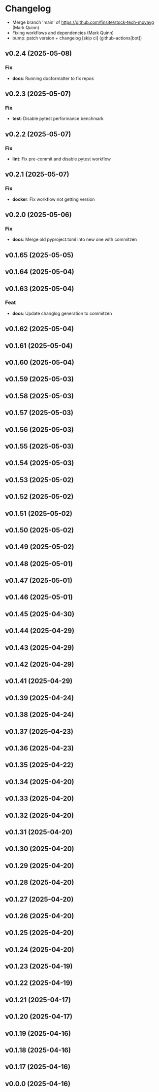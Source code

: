 # Changelog

- Merge branch 'main' of https://github.com/finsite/stock-tech-movavg (Mark
  Quinn)
- Fixing workflows and dependencies (Mark Quinn)
- bump: patch version + changelog [skip ci] (github-actions[bot])

## v0.2.4 (2025-05-08)

### Fix

- **docs**: Running docformatter to fix repos

## v0.2.3 (2025-05-07)

### Fix

- **test**: Disable pytest performance benchmark

## v0.2.2 (2025-05-07)

### Fix

- **lint**: Fix pre-commit and disable pytest workflow

## v0.2.1 (2025-05-07)

### Fix

- **docker**: Fix workflow not getting version

## v0.2.0 (2025-05-06)

### Fix

- **docs**: Merge old pyproject.toml into new one with commitzen

## v0.1.65 (2025-05-05)

## v0.1.64 (2025-05-04)

## v0.1.63 (2025-05-04)

### Feat

- **docs**: Update changlog generation to commitzen

## v0.1.62 (2025-05-04)

## v0.1.61 (2025-05-04)

## v0.1.60 (2025-05-04)

## v0.1.59 (2025-05-03)

## v0.1.58 (2025-05-03)

## v0.1.57 (2025-05-03)

## v0.1.56 (2025-05-03)

## v0.1.55 (2025-05-03)

## v0.1.54 (2025-05-03)

## v0.1.53 (2025-05-02)

## v0.1.52 (2025-05-02)

## v0.1.51 (2025-05-02)

## v0.1.50 (2025-05-02)

## v0.1.49 (2025-05-02)

## v0.1.48 (2025-05-01)

## v0.1.47 (2025-05-01)

## v0.1.46 (2025-05-01)

## v0.1.45 (2025-04-30)

## v0.1.44 (2025-04-29)

## v0.1.43 (2025-04-29)

## v0.1.42 (2025-04-29)

## v0.1.41 (2025-04-29)

## v0.1.39 (2025-04-24)

## v0.1.38 (2025-04-24)

## v0.1.37 (2025-04-23)

## v0.1.36 (2025-04-23)

## v0.1.35 (2025-04-22)

## v0.1.34 (2025-04-20)

## v0.1.33 (2025-04-20)

## v0.1.32 (2025-04-20)

## v0.1.31 (2025-04-20)

## v0.1.30 (2025-04-20)

## v0.1.29 (2025-04-20)

## v0.1.28 (2025-04-20)

## v0.1.27 (2025-04-20)

## v0.1.26 (2025-04-20)

## v0.1.25 (2025-04-20)

## v0.1.24 (2025-04-20)

## v0.1.23 (2025-04-19)

## v0.1.22 (2025-04-19)

## v0.1.21 (2025-04-17)

## v0.1.20 (2025-04-17)

## v0.1.19 (2025-04-16)

## v0.1.18 (2025-04-16)

## v0.1.17 (2025-04-16)

## v0.0.0 (2025-04-16)
